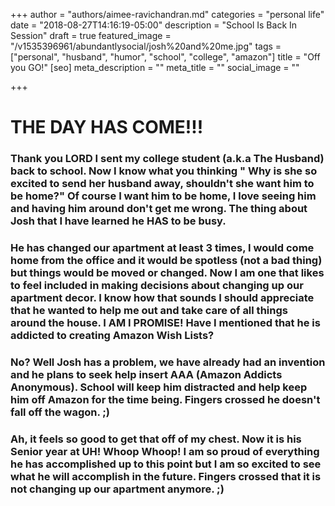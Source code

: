 +++
author = "authors/aimee-ravichandran.md"
categories = "personal life"
date = "2018-08-27T14:16:19-05:00"
description = "School Is Back In Session"
draft = true
featured_image = "/v1535396961/abundantlysocial/josh%20and%20me.jpg"
tags = ["personal", "husband", "humor", "school", "college", "amazon"]
title = "Off you GO!"
[seo]
meta_description = ""
meta_title = ""
social_image = ""

+++
# THE DAY HAS COME!!!

### Thank you LORD I sent my college student (a.k.a The Husband) back to school. Now I know what you thinking " Why is she so excited to send her husband away, shouldn't she want him to be home?" Of course I want him to be home, I love seeing him and having him around don't get me wrong. The thing about Josh that I have learned he HAS to be busy.

### He has changed our apartment at least 3 times, I would come home from the office and it would be spotless (not a bad thing) but things would be moved or changed. Now I am one that likes to feel included in making decisions about changing up our apartment decor. I know how that sounds I should appreciate that he wanted to help me out and take care of all things around the house. I AM I PROMISE!  Have I mentioned that he is addicted to creating Amazon Wish Lists?

### No? Well Josh has a problem, we have already had an invention and he plans to seek help insert AAA (Amazon Addicts Anonymous). School will keep him distracted and help keep him off Amazon for the time being. Fingers crossed he doesn't fall off the wagon. ;)

### Ah, it feels so good to get that off of my chest.  Now it is his Senior year at UH! Whoop Whoop! I am so proud of everything he has accomplished up to this point but I am so excited to see what he will accomplish in the future. Fingers crossed that it is not changing up our apartment anymore. ;)